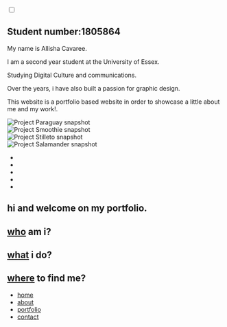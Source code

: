 <div class="wrapper">
  <input type="checkbox" name="nav-check" id="nav-check" />
  <section class="sec-about" id="sec-about">
    <div class="content">
      <h1>Student number:1805864 </h1>
      <p>My name is Allisha Cavaree.</p>
      <p>I am a second year student at the University of Essex.</p>
      <p>Studying Digital Culture and communications.</p>
      <p>Over the years, i have also built a passion for graphic design.</p>
      <p>This website is a portfolio based website in order to showcase a little about me and my work!.</p>
    </div>
  </section>
  <section class="sec-portfolio" id="sec-portfolio">
    <div class="row">
      <div class="col-big"><img src="http://alexdevero.com/img/_Paraguay--demo--05-paraguay.png" alt="Project Paraguay snapshot" /></div>
      <div class="col-big"><img src="http://alexdevero.com/img/_Smoothie--demo--04-smoothie.png" alt="Project Smoothie snapshot" /></div>
    </div>
    <div class="row">
      <div class="col-big"><img src="http://alexdevero.com/img/_Stilleto--demo--05-stilleto.png" alt="Project Stilleto  snapshot" /></div>
      <div class="col-big"><img src="http://alexdevero.com/img/_Salamander--demo--03-salamander.png" alt="Project Salamander snapshot" /></div>
    </div>
  </section>
  <section class="sec-contact" id="sec-contact">
    <ul class="soc-media">
      <li><a href="https://twitter.com/AlexDevero" class="fa fa-twitter" target="_blank"></a></li>
      <li><a href="https://www.facebook.com/lex.devero" class="fa fa-facebook" target="_blank"></a></li>
      <li><a href="http://postman0.deviantart.com/" class="fa fa-deviantart" target="_blank"></a></li>
      <li><a href="https://www.behance.net/d3v3r0" class="fa fa-behance" target="_blank"></a></li>
      <li><a href="mailto:deveroalex@gmail.com" class="fa fa-envelope"></a></li>
    </ul>
  </section>
  <section class="sec-home" id="sec-home">
    <div class="content">
      <h1>hi and welcome on my portfolio.</h1>
      <h2><a href="#sec-about">who</a> am i?</h2>
      <h2><a href="#sec-portfolio">what</a> i do?</h2>
      <h2><a href="#sec-contact">where</a> to find me?</h2>
    </div>
  </section>
  <nav role="navigation">
    <label for="nav-check"></label>
    <ul class="navigation">
      <li><a href="#sec-home">home</a></li>
      <li><a href="#sec-about">about</a></li>
      <li><a href="#sec-portfolio">portfolio</a></li>
      <li><a href="#sec-contact">contact</a></li>
    </ul>
  </nav>
</div>
